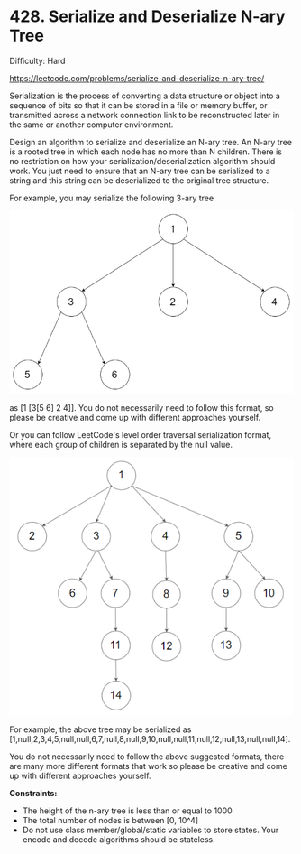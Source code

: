 # 428. Serialize and Deserialize N-ary Tree

Difficulty: Hard

https://leetcode.com/problems/serialize-and-deserialize-n-ary-tree/

Serialization is the process of converting a data structure or object into a sequence of bits so that it can be stored in a file or memory buffer, or transmitted across a network connection link to be reconstructed later in the same or another computer environment.

Design an algorithm to serialize and deserialize an N-ary tree. An N-ary tree is a rooted tree in which each node has no more than N children. There is no restriction on how your serialization/deserialization algorithm should work. You just need to ensure that an N-ary tree can be serialized to a string and this string can be deserialized to the original tree structure.

For example, you may serialize the following 3-ary tree

![alt text](NaryTreeExample.png) 

as [1 [3[5 6] 2 4]]. You do not necessarily need to follow this format, so please be creative and come up with different approaches yourself.

Or you can follow LeetCode's level order traversal serialization format, where each group of children is separated by the null value.

![ex](ex.png)

For example, the above tree may be serialized as [1,null,2,3,4,5,null,null,6,7,null,8,null,9,10,null,null,11,null,12,null,13,null,null,14].

You do not necessarily need to follow the above suggested formats, there are many more different formats that work so please be creative and come up with different approaches yourself.

**Constraints:**

* The height of the n-ary tree is less than or equal to 1000
* The total number of nodes is between [0, 10^4]
* Do not use class member/global/static variables to store states. Your encode and decode algorithms should be stateless.
